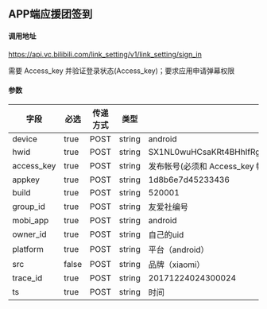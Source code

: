 ## APP端应援团签到

#### 调用地址

https://api.vc.bilibili.com/link_setting/v1/link_setting/sign_in

需要 Access_key 并验证登录状态(Access_key)；要求应用申请弹幕权限

#### 参数

|字段|必选|传递方式|类型|说明|
|----|----|--------|----|----|
|device|true|POST|string|android|
|hwid|true|POST|string|SX1NL0wuHCsaKRt4BHhIfRguTXxOfj5WN1BkBTdLfhstTn9NfUouFiUV|
|access_key|true|POST|string|发布帐号(必须和 Access_key 帐号一致)|
|appkey|true|POST|string|1d8b6e7d45233436|
|build|true|POST|string|520001|
|group_id|true|POST|string|友爱社编号|
|mobi_app|true|POST|string|android|
|owner_id|true|POST|string|自己的uid|
|platform|true|POST|string|平台（android）|
|src|false|POST|string|品牌（xiaomi）|
|trace_id|true|POST|string|20171224024300024|
|ts|true|POST|string|时间|

